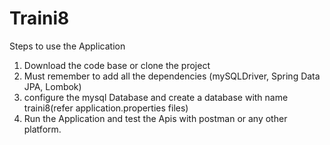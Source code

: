 # Traini8

Steps to use the Application
1. Download the code base or clone the project
2. Must remember to add all the dependencies (mySQLDriver, Spring Data JPA, Lombok)
3. configure the mysql Database and create a database with name traini8(refer application.properties files)
4. Run the Application and test the Apis with postman or any other platform.
